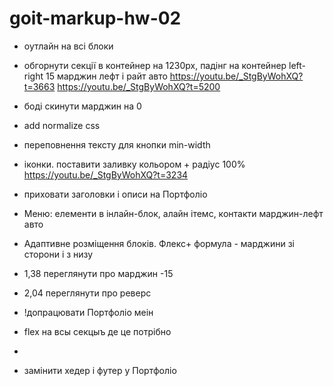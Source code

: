 # goit-markup-hw-02

- оутлайн на всі блоки
- обгорнути секції в контейнер на 1230рх,
  падінг на контейнер left-right 15
  марджин лефт і райт авто https://youtu.be/_StgByWohXQ?t=3663 https://youtu.be/_StgByWohXQ?t=5200
- боді скинути марджин на 0
- add normalize css
- переповнення тексту для кнопки min-width
- іконки. поставити заливку кольором + радіус 100% https://youtu.be/_StgByWohXQ?t=3234
- приховати заголовки і описи на Портфоліо
- Меню: елементи в інлайн-блок, алайн ітемс, контакти марджин-лефт авто
- Адаптивне розміщення блоків.
  Флекс+ формула - марджини зі сторони і з низу
- 1,38 переглянути про марджин -15
- 2,04 переглянути про реверс
- !допрацювати Портфоліо меін

- flex на всы секцыъ де це потрібно
-

* замінити хедер і футер у Портфоліо
